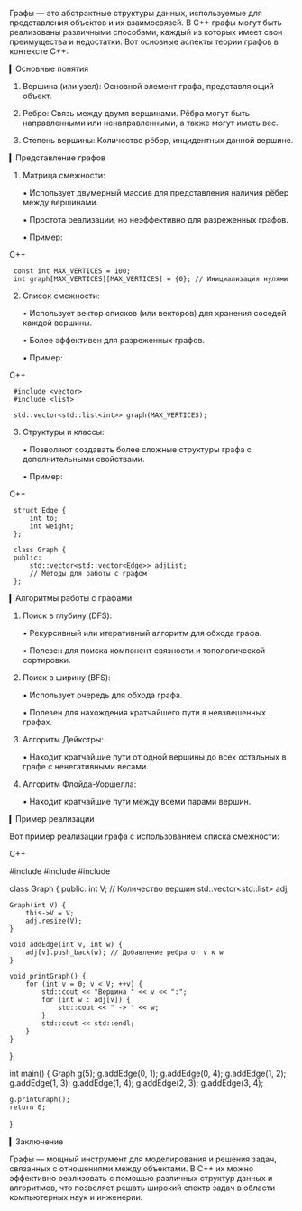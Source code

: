 Графы — это абстрактные структуры данных, используемые для представления объектов и их взаимосвязей. В C++ графы могут быть реализованы различными способами, каждый из которых имеет свои преимущества и недостатки. Вот основные аспекты теории графов в контексте C++:

▎Основные понятия

1. Вершина (или узел): Основной элемент графа, представляющий объект.

2. Ребро: Связь между двумя вершинами. Рёбра могут быть направленными или ненаправленными, а также могут иметь вес.

3. Степень вершины: Количество рёбер, инцидентных данной вершине.

▎Представление графов

1. Матрица смежности:

   • Использует двумерный массив для представления наличия рёбер между вершинами.

   • Простота реализации, но неэффективно для разреженных графов.

   • Пример:
     
C++

     const int MAX_VERTICES = 100;
     int graph[MAX_VERTICES][MAX_VERTICES] = {0}; // Инициализация нулями
     

2. Список смежности:

   • Использует вектор списков (или векторов) для хранения соседей каждой вершины.

   • Более эффективен для разреженных графов.

   • Пример:
     
C++

     #include <vector>
     #include <list>

     std::vector<std::list<int>> graph(MAX_VERTICES);
     

3. Структуры и классы:

   • Позволяют создавать более сложные структуры графа с дополнительными свойствами.

   • Пример:
     
C++

     struct Edge {
         int to;
         int weight;
     };

     class Graph {
     public:
         std::vector<std::vector<Edge>> adjList;
         // Методы для работы с графом
     };
     

▎Алгоритмы работы с графами

1. Поиск в глубину (DFS):

   • Рекурсивный или итеративный алгоритм для обхода графа.

   • Полезен для поиска компонент связности и топологической сортировки.

2. Поиск в ширину (BFS):

   • Использует очередь для обхода графа.

   • Полезен для нахождения кратчайшего пути в невзвешенных графах.

3. Алгоритм Дейкстры:

   • Находит кратчайшие пути от одной вершины до всех остальных в графе с ненегативными весами.

4. Алгоритм Флойда-Уоршелла:

   • Находит кратчайшие пути между всеми парами вершин.

▎Пример реализации

Вот пример реализации графа с использованием списка смежности:

C++

#include <iostream>
#include <vector>
#include <list>

class Graph {
public:
    int V; // Количество вершин
    std::vector<std::list<int>> adj;

    Graph(int V) {
        this->V = V;
        adj.resize(V);
    }

    void addEdge(int v, int w) {
        adj[v].push_back(w); // Добавление ребра от v к w
    }

    void printGraph() {
        for (int v = 0; v < V; ++v) {
            std::cout << "Вершина " << v << ":";
            for (int w : adj[v]) {
                std::cout << " -> " << w;
            }
            std::cout << std::endl;
        }
    }
};

int main() {
    Graph g(5);
    g.addEdge(0, 1);
    g.addEdge(0, 4);
    g.addEdge(1, 2);
    g.addEdge(1, 3);
    g.addEdge(1, 4);
    g.addEdge(2, 3);
    g.addEdge(3, 4);

    g.printGraph();
    return 0;
}

▎Заключение

Графы — мощный инструмент для моделирования и решения задач, связанных с отношениями между объектами. В C++ их можно эффективно реализовать с помощью различных структур данных и алгоритмов, что позволяет решать широкий спектр задач в области компьютерных наук и инженерии.

